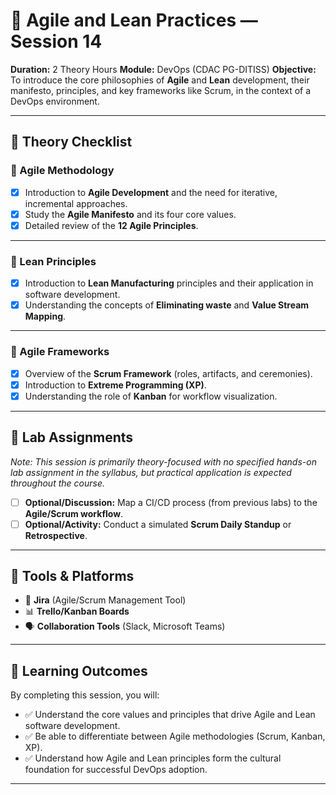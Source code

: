 # 🤸 Agile and Lean Practices — Session 14

**Duration:** 2 Theory Hours
**Module:** DevOps (CDAC PG-DITISS)
**Objective:** To introduce the core philosophies of **Agile** and **Lean** development, their manifesto, principles, and key frameworks like Scrum, in the context of a DevOps environment.

---

## 📘 **Theory Checklist**

### 🎯 Agile Methodology
- [x] Introduction to **Agile Development** and the need for iterative, incremental approaches.
- [x] Study the **Agile Manifesto** and its four core values.
- [x] Detailed review of the **12 Agile Principles**.

---

### 🏃 Lean Principles
- [x] Introduction to **Lean Manufacturing** principles and their application in software development.
- [x] Understanding the concepts of **Eliminating waste** and **Value Stream Mapping**.

---

### 🧩 Agile Frameworks
- [x] Overview of the **Scrum Framework** (roles, artifacts, and ceremonies).
- [x] Introduction to **Extreme Programming (XP)**.
- [x] Understanding the role of **Kanban** for workflow visualization.

---

## 🧪 **Lab Assignments**

*Note: This session is primarily theory-focused with no specified hands-on lab assignment in the syllabus, but practical application is expected throughout the course.*

- [ ] **Optional/Discussion:** Map a CI/CD process (from previous labs) to the **Agile/Scrum workflow**.
- [ ] **Optional/Activity:** Conduct a simulated **Scrum Daily Standup** or **Retrospective**.

---

## 🧰 **Tools & Platforms**
- 🧩 **Jira** (Agile/Scrum Management Tool)
- 📊 **Trello/Kanban Boards**
- 🗣️ **Collaboration Tools** (Slack, Microsoft Teams)

---

## 🎯 **Learning Outcomes**
By completing this session, you will:
- ✅ Understand the core values and principles that drive Agile and Lean software development.
- ✅ Be able to differentiate between Agile methodologies (Scrum, Kanban, XP).
- ✅ Understand how Agile and Lean principles form the cultural foundation for successful DevOps adoption.

---
